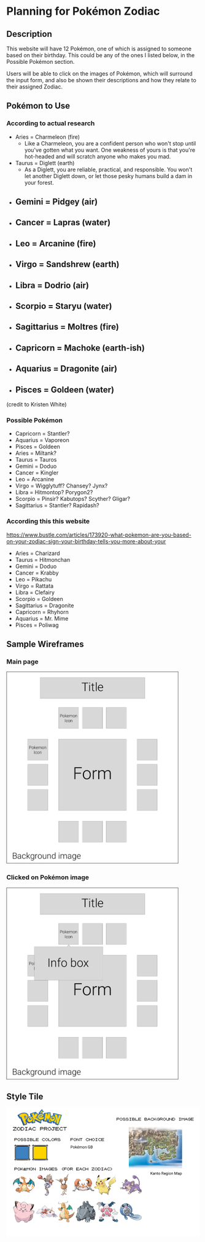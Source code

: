 # Planning for Pokémon Zodiac

## Description

This website will have 12 Pokémon, one of which is assigned to someone based on their birthday. This could be any of the ones I listed below, in the Possible Pokémon section.

Users will be able to click on the images of Pokémon, which will surround the input form, and also be shown their descriptions and how they relate to their assigned Zodiac.

## Pokémon to Use

### According to actual research

- Aries = Charmeleon (fire)
    - Like a Charmeleon, you are a confident person who won't stop until you've gotten what you want. One weakness of yours is that you're hot-headed and will scratch anyone who makes you mad.
- Taurus = Diglett (earth)
    - As a Diglett, you are reliable, practical, and responsible. You won't let another Diglett down, or let those pesky humans build a dam in your forest.
- Gemini = Pidgey (air)
    - 
- Cancer = Lapras (water)
    - 
- Leo = Arcanine (fire)
    - 
- Virgo = Sandshrew (earth)
    - 
- Libra = Dodrio (air)
    - 
- Scorpio = Staryu (water)
    - 
- Sagittarius = Moltres (fire)
    - 
- Capricorn = Machoke (earth-ish)
    - 
- Aquarius = Dragonite (air)
    - 
- Pisces = Goldeen (water)
    - 

(credit to Kristen White)


### Possible Pokémon
- Capricorn = Stantler?
- Aquarius = Vaporeon
- Pisces = Goldeen
- Aries = Miltank?
- Taurus = Tauros
- Gemini = Doduo
- Cancer = Kingler
- Leo = Arcanine
- Virgo = Wigglytuff? Chansey? Jynx?
- Libra = Hitmontop? Porygon2?
- Scorpio = Pinsir? Kabutops? Scyther? Gligar?
- Sagittarius = Stantler? Rapidash?


### According this this website

https://www.bustle.com/articles/173920-what-pokemon-are-you-based-on-your-zodiac-sign-your-birthday-tells-you-more-about-your

- Aries = Charizard
- Taurus = Hitmonchan
- Gemini = Doduo
- Cancer = Krabby
- Leo = Pikachu
- Virgo = Rattata
- Libra = Clefairy
- Scorpio = Goldeen
- Sagittarius = Dragonite
- Capricorn = Rhyhorn
- Aquarius = Mr. Mime
- Pisces = Poliwag

## Sample Wireframes

### Main page
<img src="wireframe1.png" height="500">

### Clicked on Pokémon image
<img src="wireframe2.png" height="500">

## Style Tile

!["Style Tile"](styletile.png)
